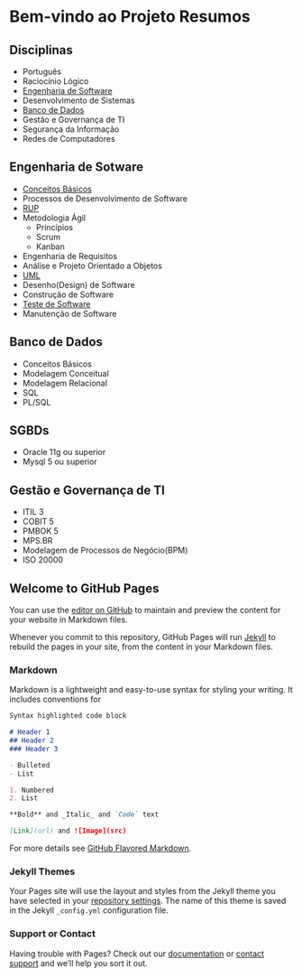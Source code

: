 # Bem-vindo ao Projeto Resumos

## Disciplinas

- Português
- Raciocínio Lógico
- [Engenharia de Software](engenharia-software/index.md)
- Desenvolvimento de Sistemas
- [Banco de Dados](banco-de-dados/index.md)
- Gestão e Governança de TI
- Segurança da Informação
- Redes de Computadores

## Engenharia de Sotware

 - [Conceitos Básicos](/engenharia-software/conceitos-basicos.md)
 - Processos de Desenvolvimento de Software
 - [RUP](/engenharia-software/rup.md)
 - Metodologia Ágil
     + Princípios
     + Scrum
     + Kanban
 - Engenharia de Requisitos
 - Análise e Projeto Orientado a Objetos
 - [UML](/engenharia-software/uml.md)
 - Desenho(Design) de Software
 - Construção de Software
 - [Teste de Software](/engenharia-software/teste-software.md)
 - Manutenção de Software

## Banco de Dados

 - Conceitos Básicos
 - Modelagem Conceitual
 - Modelagem Relacional
 - SQL
 - PL/SQL

## SGBDs

 - Oracle 11g ou superior
 - Mysql 5 ou superior

## Gestão e Governança de TI

 - ITIL 3
 - COBIT 5
 - PMBOK 5
 - MPS.BR
 - Modelagem de Processos de Negócio(BPM)
 - ISO 20000 

## Welcome to GitHub Pages

You can use the [editor on GitHub](https://github.com/diovanemonteiro/resumos/edit/master/README.md) to maintain and preview the content for your website in Markdown files.

Whenever you commit to this repository, GitHub Pages will run [Jekyll](https://jekyllrb.com/) to rebuild the pages in your site, from the content in your Markdown files.

### Markdown

Markdown is a lightweight and easy-to-use syntax for styling your writing. It includes conventions for

```markdown
Syntax highlighted code block

# Header 1
## Header 2
### Header 3

- Bulleted
- List

1. Numbered
2. List

**Bold** and _Italic_ and `Code` text

[Link](url) and ![Image](src)
```

For more details see [GitHub Flavored Markdown](https://guides.github.com/features/mastering-markdown/).

### Jekyll Themes

Your Pages site will use the layout and styles from the Jekyll theme you have selected in your [repository settings](https://github.com/diovanemonteiro/resumos/settings). The name of this theme is saved in the Jekyll `_config.yml` configuration file.

### Support or Contact

Having trouble with Pages? Check out our [documentation](https://help.github.com/categories/github-pages-basics/) or [contact support](https://github.com/contact) and we’ll help you sort it out.
